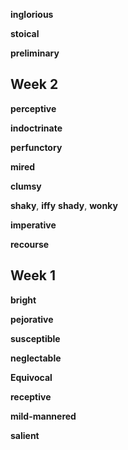 
**inglorious**

**stoical**

**preliminary**

## Week 2 

**perceptive**

**indoctrinate**

**perfunctory**

**mired**

**clumsy**

**shaky**, **iffy**
**shady**, **wonky**

**imperative** 

**recourse**

## Week 1 

**bright**

**pejorative**

**susceptible**

**neglectable**

**Equivocal**

**receptive**

**mild-mannered** 

**salient**

